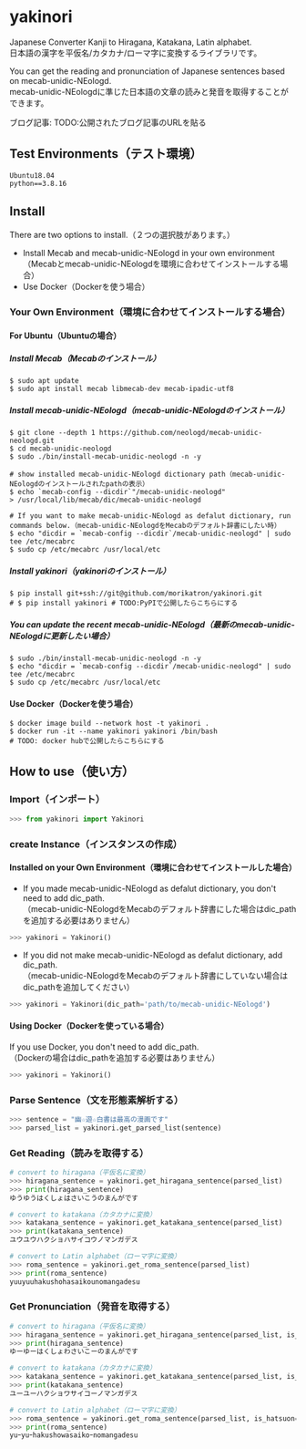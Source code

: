 # yakinori
Japanese Converter Kanji to Hiragana, Katakana, Latin alphabet.  
日本語の漢字を平仮名/カタカナ/ローマ字に変換するライブラリです。  

You can get the reading and pronunciation of Japanese sentences based on mecab-unidic-NEologd.  
mecab-unidic-NEologdに準じた日本語の文章の読みと発音を取得することができます。

ブログ記事: TODO:公開されたブログ記事のURLを貼る

## Test Environments（テスト環境）
```
Ubuntu18.04
python==3.8.16
```

## Install
There are two options to install.（２つの選択肢があります。）
- Install Mecab and mecab-unidic-NEologd in your own environment  
（Mecabとmecab-unidic-NEologdを環境に合わせてインストールする場合）
- Use Docker（Dockerを使う場合）


### Your Own Environment（環境に合わせてインストールする場合）
#### For Ubuntu（Ubuntuの場合）
##### Install Mecab（Mecabのインストール）
```
$ sudo apt update
$ sudo apt install mecab libmecab-dev mecab-ipadic-utf8
```

##### Install mecab-unidic-NEologd（mecab-unidic-NEologdのインストール）
```
$ git clone --depth 1 https://github.com/neologd/mecab-unidic-neologd.git
$ cd mecab-unidic-neologd
$ sudo ./bin/install-mecab-unidic-neologd -n -y

# show installed mecab-unidic-NEologd dictionary path（mecab-unidic-NEologdのインストールされたpathの表示）
$ echo `mecab-config --dicdir`"/mecab-unidic-neologd"
> /usr/local/lib/mecab/dic/mecab-unidic-neologd

# If you want to make mecab-unidic-NEologd as defalut dictionary, run commands below.（mecab-unidic-NEologdをMecabのデフォルト辞書にしたい時）
$ echo "dicdir = `mecab-config --dicdir`/mecab-unidic-neologd" | sudo tee /etc/mecabrc
$ sudo cp /etc/mecabrc /usr/local/etc

```

##### Install yakinori（yakinoriのインストール）
```
$ pip install git+ssh://git@github.com/morikatron/yakinori.git
# $ pip install yakinori # TODO:PyPIで公開したらこちらにする
```

##### You can update the recent mecab-unidic-NEologd（最新のmecab-unidic-NEologdに更新したい場合）
```
$ sudo ./bin/install-mecab-unidic-neologd -n -y
$ echo "dicdir = `mecab-config --dicdir`/mecab-unidic-neologd" | sudo tee /etc/mecabrc
$ sudo cp /etc/mecabrc /usr/local/etc
```

#### Use Docker（Dockerを使う場合）
```
$ docker image build --network host -t yakinori .
$ docker run -it --name yakinori yakinori /bin/bash
# TODO: docker hubで公開したらこちらにする
```

## How to use（使い方）
### Import（インポート）
```python
>>> from yakinori import Yakinori
```

### create Instance（インスタンスの作成）
#### Installed on your Own Environment（環境に合わせてインストールした場合）
- If you made mecab-unidic-NEologd as defalut dictionary, you don't need to add dic_path.  
（mecab-unidic-NEologdをMecabのデフォルト辞書にした場合はdic_pathを追加する必要はありません）
```python
>>> yakinori = Yakinori()
```
- If you did not make mecab-unidic-NEologd as defalut dictionary, add dic_path.  
（mecab-unidic-NEologdをMecabのデフォルト辞書にしていない場合はdic_pathを追加してください）
```python
>>> yakinori = Yakinori(dic_path='path/to/mecab-unidic-NEologd') 
```
#### Using Docker（Dockerを使っている場合）
If you use Docker, you don't need to add dic_path.  
（Dockerの場合はdic_pathを追加する必要はありません）
```python
>>> yakinori = Yakinori()
```

### Parse Sentence（文を形態素解析する）
```python
>>> sentence = "幽☆遊☆白書は最高の漫画です"
>>> parsed_list = yakinori.get_parsed_list(sentence)
```

### Get Reading（読みを取得する）
```python
# convert to hiragana（平仮名に変換）
>>> hiragana_sentence = yakinori.get_hiragana_sentence(parsed_list)
>>> print(hiragana_sentence)
ゆうゆうはくしょはさいこうのまんがです

# convert to katakana（カタカナに変換）
>>> katakana_sentence = yakinori.get_katakana_sentence(parsed_list)
>>> print(katakana_sentence)
ユウユウハクショハサイコウノマンガデス

# convert to Latin alphabet（ローマ字に変換）
>>> roma_sentence = yakinori.get_roma_sentence(parsed_list)
>>> print(roma_sentence)
yuuyuuhakushohasaikounomangadesu
```

### Get Pronunciation（発音を取得する）
```python
# convert to hiragana（平仮名に変換）
>>> hiragana_sentence = yakinori.get_hiragana_sentence(parsed_list, is_hatsuon=True)
>>> print(hiragana_sentence)
ゆーゆーはくしょわさいこーのまんがです

# convert to katakana（カタカナに変換）
>>> katakana_sentence = yakinori.get_katakana_sentence(parsed_list, is_hatsuon=True)
>>> print(katakana_sentence)
ユーユーハクショワサイコーノマンガデス

# convert to Latin alphabet（ローマ字に変換）
>>> roma_sentence = yakinori.get_roma_sentence(parsed_list, is_hatsuon=True)
>>> print(roma_sentence)
yuｰyuｰhakushowasaikoｰnomangadesu
```

